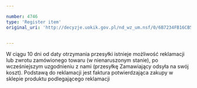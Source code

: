 ```yaml
---

number: 4746
type: 'Register item'
original_uri: 'http://decyzje.uokik.gov.pl/nd_wz_um.nsf/0/6B7234FB16CB5FE3C1257B79002A5278?OpenDocument'


---
```


W ciągu 10 dni od daty otrzymania przesyłki istnieje możliwość reklamacji lub zwrotu zamówionego towaru (w nienaruszonym stanie), po wcześniejszym uzgodnieniu z nami (przesyłkę Zamawiający odsyła na swój koszt). Podstawą do reklamacji jest faktura potwierdzająca zakupy w sklepie produktu podlegającego reklamacji
